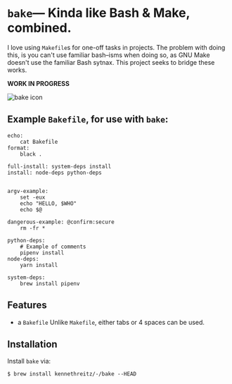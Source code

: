 # `bake`— Kinda like Bash & Make, combined.


I love using `Makefile`s for one-off tasks in projects. The problem with doing this, is you can't use familiar bash–isms when doing so, as GNU Make doesn't use the familiar Bash sytnax. This project seeks to bridge these works.

**WORK IN PROGRESS**

![bake icon](https://github.com/kennethreitz/bake/blob/master/ext/bake.png?raw=true)


## Example `Bakefile`, for use with `bake`:

```make
echo:
    cat Bakefile
format:
    black .

full-install: system-deps install
install: node-deps python-deps


argv-example:
    set -eux
    echo "HELLO, $WHO"
    echo $@

dangerous-example: @confirm:secure
    rm -fr *

python-deps:
    # Example of comments
    pipenv install
node-deps:
    yarn install

system-deps:
    brew install pipenv
```

## Features

- a `Bakefile`
Unlike `Makefile`, either tabs or 4 spaces can be used.

## Installation

Install `bake` via:

    $ brew install kennethreitz/-/bake --HEAD
